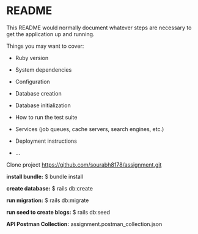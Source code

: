 # README

This README would normally document whatever steps are necessary to get the
application up and running.

Things you may want to cover:

* Ruby version

* System dependencies

* Configuration

* Database creation

* Database initialization

* How to run the test suite

* Services (job queues, cache servers, search engines, etc.)

* Deployment instructions

* ...


Clone project
https://github.com/sourabh8178/assignment.git

**install bundle:**
$ bundle install

**create database:**
$ rails db:create

**run migration:**
$ rails db:migrate 

**run seed to create blogs:**
$ rails db:seed

**API Postman Collection:**
 assignment.postman_collection.json
